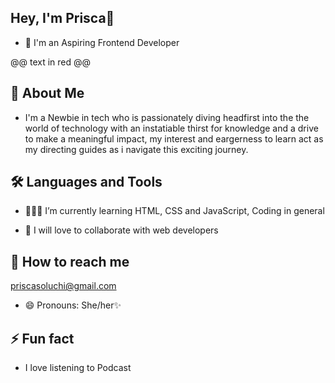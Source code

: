 ## Hey, I'm Prisca👋
- 🔭 I'm an Aspiring Frontend Developer
  
@@ text in red @@
## 👀  About Me
- I'm a Newbie in tech who is passionately diving headfirst into the the world of technology with an instatiable thirst for knowledge and a drive to make a meaningful impact, my interest and eargerness to learn act as my directing guides as i navigate this exciting journey.

## 🛠️ Languages and Tools

- 👩🏻‍💻 I’m currently learning HTML, CSS and JavaScript, Coding in general
  
- 💞️ I will love to collaborate with web developers
  
##  📩 How to reach me
  priscasoluchi@gmail.com
  
    
- 😄 Pronouns: She/her✨

##  ⚡ Fun fact  
- I love listening to Podcast

